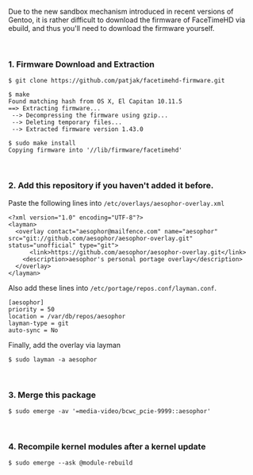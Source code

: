 Due to the new sandbox mechanism introduced in recent versions of Gentoo, 
it is rather difficult to download the firmware of FaceTimeHD via ebuild,
and thus you'll need to download the firmware yourself.

<br>

### 1. Firmware Download and Extraction
```
$ git clone https://github.com/patjak/facetimehd-firmware.git

$ make
Found matching hash from OS X, El Capitan 10.11.5
==> Extracting firmware...
 --> Decompressing the firmware using gzip...
 --> Deleting temporary files...
 --> Extracted firmware version 1.43.0
 
$ sudo make install
Copying firmware into '//lib/firmware/facetimehd'
```

<br>

### 2. Add this repository if you haven't added it before. 
Paste the following lines into `/etc/overlays/aesophor-overlay.xml`
```
<?xml version="1.0" encoding="UTF-8"?>
<layman>
  <overlay contact="aesophor@mailfence.com" name="aesophor" src="git://github.com/aesophor/aesophor-overlay.git" status="unofficial" type="git">
      <link>https://github.com/aesophor/aesophor-overlay.git</link>
    <description>aesophor's personal portage overlay</description>
  </overlay>
</layman>
```

Also add these lines into `/etc/portage/repos.conf/layman.conf`.
```
[aesophor]
priority = 50
location = /var/db/repos/aesophor
layman-type = git
auto-sync = No
```

Finally, add the overlay via layman
```
$ sudo layman -a aesophor
```

<br>

### 3. Merge this package
```
$ sudo emerge -av '=media-video/bcwc_pcie-9999::aesophor'
```

<br>

### 4. Recompile kernel modules after a kernel update
```
$ sudo emerge --ask @module-rebuild
```
